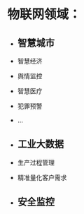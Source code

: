 # 物联网领域：

* ## 智慧城市
* 智慧经济

* 舆情监控

* 智慧医疗

* 犯罪预警

* ...

* ## 工业大数据
* 生产过程管理

* 精准量化客户需求

* ## 安全监控

## 



